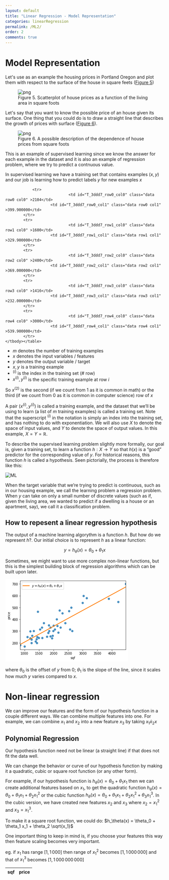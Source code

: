 ```yaml
---
layout: default
title: "Linear Regression - Model Representation"
categories: linearRegression
permalink: /ML2/
order: 2
comments: true
---
```


# Model Representation
Let's use as an example the housing prices in Portland Oregon and plot them with respect to the surface of the house in square feets (<a href="#fig:housepricescatter">Figure 5</a>)


    

<figure id="fig:housepricescatter">
    <img src="{{site.baseurl}}/pages/ML-2-ModelRepresentation_files/ML-2-ModelRepresentation_2_0.png" alt="png">
    <figcaption>Figure 5. Scatterplot of house prices as a function of the living area in square foots</figcaption>
</figure>

Let's say that you want to know the possible price of an house given its surface. One thing that you could do is to draw a straight line that describes the growth of prices with surface (<a href="#fig:linreghouseprices">Figure 6</a>).


    

<figure id="fig:linreghouseprices">
    <img src="{{site.baseurl}}/pages/ML-2-ModelRepresentation_files/ML-2-ModelRepresentation_4_0.png" alt="png">
    <figcaption>Figure 6. A possible description of the dependence of house prices from square foots</figcaption>
</figure>

This is an example of supervised learning since we know the answer for each example in the dataset and it is also an example of regression problem, where we try to predict a contnuous value.

In supervised learning we have a training set that contains examples $(x, y)$ and our job is learning how to predict labels $y$ for new examples $x$




<style  type="text/css" >
#T_3ddd7_row0_col0,#T_3ddd7_row0_col1,#T_3ddd7_row1_col0,#T_3ddd7_row1_col1,#T_3ddd7_row2_col0,#T_3ddd7_row2_col1,#T_3ddd7_row3_col0,#T_3ddd7_row3_col1,#T_3ddd7_row4_col0,#T_3ddd7_row4_col1{
            text-align:  left;
        }</style><table id="T_3ddd7_" ><thead>    <tr>        <th class="col_heading level0 col0" >sqf</th>        <th class="col_heading level0 col1" >price</th>    </tr></thead><tbody>
                <tr>
                                <td id="T_3ddd7_row0_col0" class="data row0 col0" >2104</td>
                        <td id="T_3ddd7_row0_col1" class="data row0 col1" >399.900000</td>
            </tr>
            <tr>
                                <td id="T_3ddd7_row1_col0" class="data row1 col0" >1600</td>
                        <td id="T_3ddd7_row1_col1" class="data row1 col1" >329.900000</td>
            </tr>
            <tr>
                                <td id="T_3ddd7_row2_col0" class="data row2 col0" >2400</td>
                        <td id="T_3ddd7_row2_col1" class="data row2 col1" >369.000000</td>
            </tr>
            <tr>
                                <td id="T_3ddd7_row3_col0" class="data row3 col0" >1416</td>
                        <td id="T_3ddd7_row3_col1" class="data row3 col1" >232.000000</td>
            </tr>
            <tr>
                                <td id="T_3ddd7_row4_col0" class="data row4 col0" >3000</td>
                        <td id="T_3ddd7_row4_col1" class="data row4 col1" >539.900000</td>
            </tr>
    </tbody></table>



* $m$ denotes the number of training examples 
* $x$ denotes the input variables / features
* $y$ denotes the output variable / target
* $x, y$ is a training example
* $^{(i)}$ is the index in the training set (# row) 
* $x^{(i)}, y^{(i)}$ is the specific training example at row $i$

So $x^{(2)}$ is the second (if we count from 1 as it is common in math) or the third (if we count from 0 as it is common in computer science) row of $x$

  
A pair $\left(x^{(i)} , y^{(i)}\right)$ is called a training example, and the dataset that we’ll be using to learn (a list of $m$ training examples) is called a training set. Note that the superscript $^{(i)}$ in the notation is simply an index into the training set, and has nothing to do with exponentiation. We will also use $X$ to denote the space of input values, and $Y$ to denote the space of output values. In this example, $X = Y = \mathbb{R}$. 

To describe the supervised learning problem slightly more formally, our goal is, given a training set, to learn a function $h : X \to Y$ so that $h(x)$ is a “good” predictor for the corresponding value of $y$. For historical reasons, this function $h$ is called a hypothesis. Seen pictorially, the process is therefore like this:

![ML](./data/img/ML-flowchart.png)

When the target variable that we’re trying to predict is continuous, such as in our housing example, we call the learning problem a regression problem. When $y$ can take on only a small number of discrete values (such as if, given the living area, we wanted to predict if a dwelling is a house or an apartment, say), we call it a classification problem.

## How to repesent a linear regression hypothesis
The output of a machine learning algorythm is a function $h$. But how do we represent $h$?. Our initial choice is to represent $h$ as a linear function:

$$y = h_\theta(x) = \theta_0 + \theta_1x$$

Sometimes, we might want to use more complex non-linear functions, but this is the simplest building block of regression algorithms which can be built upon later.


    
![png](ML-2-ModelRepresentation_files/ML-2-ModelRepresentation_11_0.png)
    


where $\theta_0$ is the offset of $y$ from 0; $\theta_1$ is the slope of the line, since it scales how much $y$ varies compared to $x$.

# Non-linear regression
We can improve our features and the form of our hypothesis function in a couple different ways. We can combine multiple features into one. For example, we can combine $x_1$ and $x_2$ into a new feature $x_3$ by taking $x_1 \dot x_2x$

## Polynomial Regression
Our hypothesis function need not be linear (a straight line) if that does not fit the data well.

We can change the behavior or curve of our hypothesis function by making it a quadratic, cubic or square root function (or any other form).

For example, if our hypothesis function is $h_\theta(x) = \theta_0 + \theta_1 x_1$ then we can create additional features based on $x_1$, to get the quadratic function $h_\theta(x) = \theta_0 + \theta_1 x_1 + \theta_2 x_1^2$ or the cubic function $h_\theta(x) = \theta_0 + \theta_1 x_1 + \theta_2 x_1^2 + \theta_3 x_1^3$. In the cubic version, we have created new features $x_2$ and $x_3$ where $x_2 = x_1^2$ and $x_3 = x_1^3$. 

To make it a square root function, we could do: $h_\theta(x) = \theta_0 + \theta_1 x_1 + \theta_2 \sqrt{x_1}$

One important thing to keep in mind is, if you choose your features this way then feature scaling becomes very important.

eg. if $x_1$ has range $[1, 1\,000]$ then range of $x_1^2$ becomes $[1, 1\,000\,000]$ and that of $x_1^3$ becomes $[1, 1\,000\,000\,000]$
